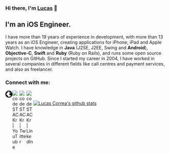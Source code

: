 
### Hi there, I'm [Lucas][website] 👋

## I'm an iOS Engineer.

I have more than 19 years of experience in development, with more than 13 years as an iOS Engineer, creating applications for iPhone, iPad and Apple Watch. I have knowledge in **Java** (J2SE, J2EE, Swing and **Android**), **Objective-C**, **Swift** and **Ruby** (Ruby on Rails), and runs some open source projects on GitHub. Since I started my career in 2004, I have worked in several companies in different fields like call centres and payment services, and also as freelancer. 

### Connect with me:

[<img align="left" alt="codeSTACKr.com" width="22px" src="https://raw.githubusercontent.com/iconic/open-iconic/master/svg/globe.svg" />][website]
[<img align="left" alt="codeSTACKr | YouTube" width="22px" src="https://cdn.jsdelivr.net/npm/simple-icons@v3/icons/youtube.svg" />][youtube]
[<img align="left" alt="codeSTACKr | Twitter" width="22px" src="https://cdn.jsdelivr.net/npm/simple-icons@v3/icons/twitter.svg" />][twitter]
[<img align="left" alt="codeSTACKr | LinkedIn" width="22px" src="https://cdn.jsdelivr.net/npm/simple-icons@v3/icons/linkedin.svg" />][linkedin]

<br />


[![Lucas Correa's github stats](https://github-readme-stats.vercel.app/api?username=lucascorrea&theme=vue)](https://github.com/lucascorrea/)


[website]: http://www.lucascorrea.com
[twitter]: https://twitter.com/lucasc0rrea
[youtube]: https://youtube.com/correainfo22
[linkedin]: https://www.linkedin.com/in/lucasc0rrea
